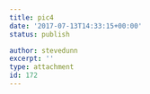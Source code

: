 ```yaml
---
title: pic4
date: '2017-07-13T14:33:15+00:00'
status: publish

author: stevedunn
excerpt: ''
type: attachment
id: 172
---
```

<!DOCTYPE html PUBLIC "-//W3C//DTD HTML 4.0 Transitional//EN" "http://www.w3.org/TR/REC-html40/loose.dtd">
<?xml encoding="UTF-8">
